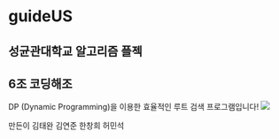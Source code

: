 # guideUS
## 성균관대학교 알고리즘 플젝

## 6조 코딩해조
DP (Dynamic Programming)을 이용한 효율적인 루트 검색 프로그램입니다!
<img src="https://user-images.githubusercontent.com/78555268/144191743-acad1c3a-4171-4920-b14a-97d0d7e0d3bc.gif">

만든이
김태완 김연준 한창희 허민석
